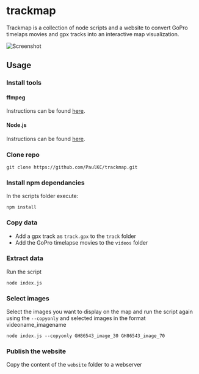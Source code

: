 # trackmap

Trackmap is a collection of node scripts and a website to convert GoPro timelaps movies and gpx tracks into an interactive map visualization.

![Screenshot](doc/screenshot.png)

## Usage

### Install tools
#### ffmpeg
Instructions can be found [here](http://ffmpeg.org/).
#### Node.js
Instructions can be found [here](https://nodejs.org/en/).
### Clone repo
```
git clone https://github.com/PaulKC/trackmap.git
```
### Install npm dependancies
In the scripts folder execute:
```
npm install
```
### Copy data
* Add a gpx track as `track.gpx` to the `track` folder
* Add the GoPro timelapse movies to the `videos` folder

### Extract data
Run the script
```
node index.js
```

### Select images
Select the images you want to display on the map and run the script again using the `--copyonly` and selected images in the format videoname_imagename

```
node index.js --copyonly GH86543_image_30 GH86543_image_70 
```

### Publish the website
Copy the content of the `website` folder to a webserver